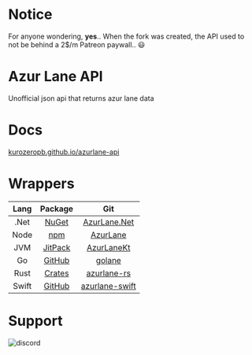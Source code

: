 # Notice 
For anyone wondering, **yes**.. When the fork was created, the API used to not be behind a 2$/m Patreon paywall.. :smiley:

# Azur Lane API
Unofficial json api that returns azur lane data
 
# Docs
[kurozeropb.github.io/azurlane-api](https://kurozeropb.github.io/azurlane-api/)

# Wrappers
| Lang  | Package                                                  | Git                                                              |
|:-----:|:--------------------------------------------------------:|:----------------------------------------------------------------:|
| .Net  | [NuGet](https://www.nuget.org/packages/AzurLane.Net/)    | [AzurLane.Net](https://github.com/azurlane-api/AzurLane.Net)     |
| Node  | [npm](https://www.npmjs.com/package/azurlane)            | [AzurLane](https://github.com/azurlane-api/AzurLane)             |
| JVM   | [JitPack](https://jitpack.io/#azurlane-api/AzurLaneKt)   | [AzurLaneKt](https://github.com/azurlane-api/AzurLaneKt)         |
| Go    | [GitHub](https://github.com/azurlane-api/golane)         | [golane](https://github.com/azurlane-api/golane)                 |
| Rust  | [Crates](https://crates.io/crates/azurlane)              | [azurlane-rs](https://github.com/azurlane-api/azurlane-rs)       |
| Swift | [GitHub](https://github.com/azurlane-api/azurlane-swift) | [azurlane-swift](https://github.com/azurlane-api/azurlane-swift) |

# Support
![discord](https://discordapp.com/api/v6/guilds/240059867744698368/widget.png?style=banner2)
